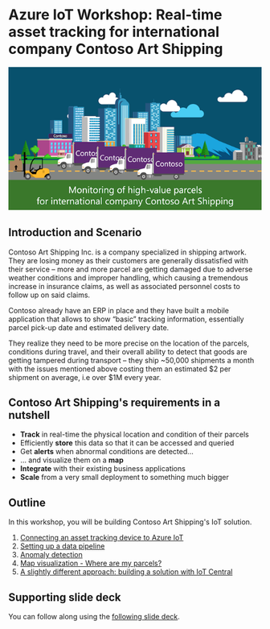 # Azure IoT Workshop: Real-time asset tracking for international company Contoso Art Shipping

![Contoso Intro image](assets/contoso-art-shipping.png)

## Introduction and Scenario

Contoso Art Shipping Inc. is a company specialized in shipping artwork. They are losing money as their customers are generally dissatisfied with their service – more and more parcel are getting damaged due to adverse weather conditions and improper handling, which causing a tremendous increase in insurance claims, as well as associated personnel costs to follow up on said claims.

Contoso already have an ERP in place and they have built a mobile application that allows to show “basic” tracking information, essentially parcel pick-up date and estimated delivery date.

They realize they need to be more precise on the location of the parcels, conditions during travel, and their overall ability to detect that goods are getting tampered during transport – they ship ~50,000 shipments a month with the issues mentioned above costing them an estimated \$2 per shipment on average, i.e over \$1M every year.

## Contoso Art Shipping's requirements in a nutshell

* **Track** in real-time the physical location and condition of their parcels
* Efficiently **store** this data so that it can be accessed and queried
* Get **alerts** when abnormal conditions are detected…
* … and visualize them on a **map**
* **Integrate** with their existing business applications
* **Scale** from a very small deployment to something much bigger

## Outline

In this workshop, you will be building Contoso Art Shipping's IoT solution.

1. [Connecting an asset tracking device to Azure IoT](step-001-connecting-a-device/)
2. [Setting up a data pipeline](step-002-setting-up-data-pipeline/)
3. [Anomaly detection](step-003-anomaly-detection/)
4. [Map visualization - Where are my parcels?](step-004-map-visualization/)
5. [A slightly different approach: building a solution with IoT Central](#dummy)

## Supporting slide deck

You can follow along using the [following slide deck](assets/Azure&#32;IoT&#32;Workshop&#32;-&#32;Realtime&#32;asset&#32;workshop.pdf).
